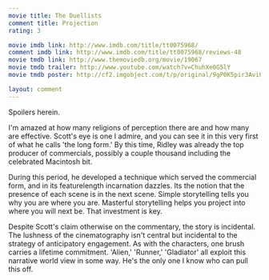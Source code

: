 ```yaml
---
movie title: The Duellists
comment title: Projection
rating: 3

movie imdb link: http://www.imdb.com/title/tt0075968/
comment imdb link: http://www.imdb.com/title/tt0075968/reviews-48
movie tmdb link: http://www.themoviedb.org/movie/19067
movie tmdb trailer: http://www.youtube.com/watch?v=ChuhXe0G5lY
movie tmdb poster: http://cf2.imgobject.com/t/p/original/9gP0K5pir3AviORwlDnNtPaheRG.jpg

layout: comment
---
```


Spoilers herein.

I'm amazed at how many religions of perception there are and how many are effective.  Scott's eye is one I admire, and you can see it in this very first of what he calls 'the long  form.' By this time, Ridley was already the top producer of commercials, possibly a couple  thousand including the celebrated Macintosh bit.

During this period, he developed a technique which served the commercial form, and in its  featurelength incarnation dazzles. Its the notion that the presence of each scene is in the  next scene. Simple storytelling tells you why you are where you are. Masterful storytelling  helps you project into where you will next be. That investment is key.

Despite Scott's claim otherwise on the commentary, the story is incidental. The lushness of  the cinematography isn't central but incidental to the strategy of anticipatory engagement.  As with the characters, one brush carries a lifetime commitment. 'Alien,' 'Runner,'  'Gladiator' all exploit this narrative world view in some way. He's the only one I know who  can pull this off.